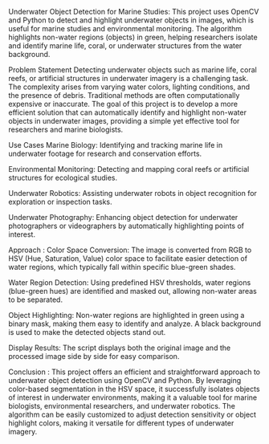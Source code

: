 Underwater Object Detection for Marine Studies:
This project uses OpenCV and Python to detect and highlight underwater objects in images, which is useful for marine studies and environmental monitoring. The algorithm highlights non-water regions (objects) in green, helping researchers isolate and identify marine life, coral, or underwater structures from the water background.

Problem Statement
Detecting underwater objects such as marine life, coral reefs, or artificial structures in underwater imagery is a challenging task. The complexity arises from varying water colors, lighting conditions, and the presence of debris. Traditional methods are often computationally expensive or inaccurate. The goal of this project is to develop a more efficient solution that can automatically identify and highlight non-water objects in underwater images, providing a simple yet effective tool for researchers and marine biologists.

Use Cases
Marine Biology: Identifying and tracking marine life in underwater footage for research and conservation efforts.

Environmental Monitoring: Detecting and mapping coral reefs or artificial structures for ecological studies.

Underwater Robotics: Assisting underwater robots in object recognition for exploration or inspection tasks.

Underwater Photography: Enhancing object detection for underwater photographers or videographers by automatically highlighting points of interest.

Approach :
Color Space Conversion: The image is converted from RGB to HSV (Hue, Saturation, Value) color space to facilitate easier detection of water regions, which typically fall within specific blue-green shades.

Water Region Detection: Using predefined HSV thresholds, water regions (blue-green hues) are identified and masked out, allowing non-water areas to be separated.

Object Highlighting: Non-water regions are highlighted in green using a binary mask, making them easy to identify and analyze. A black background is used to make the detected objects stand out.

Display Results: The script displays both the original image and the processed image side by side for easy comparison.

Conclusion :
This project offers an efficient and straightforward approach to underwater object detection using OpenCV and Python. By leveraging color-based segmentation in the HSV space, it successfully isolates objects of interest in underwater environments, making it a valuable tool for marine biologists, environmental researchers, and underwater robotics. The algorithm can be easily customized to adjust detection sensitivity or object highlight colors, making it versatile for different types of underwater imagery.

